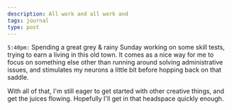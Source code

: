 ```yaml
---
description: All work and all work and
tags: journal
type: post
---
```


`5:40pm:` Spending a great grey & rainy Sunday working on some skill tests, trying to earn a living in this old town. It comes as a nice way for me to focus on something else other than running around solving administrative issues, and stimulates my neurons a little bit before hopping back on that saddle.

With all of that, I'm still eager to get started with other creative things, and get the juices flowing. Hopefully I'll get in that headspace quickly enough.
